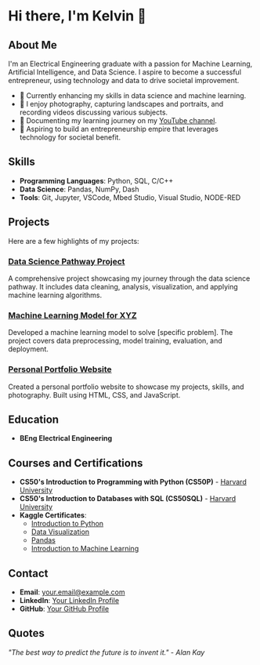 # Hi there, I'm Kelvin 👋

## About Me
I'm an Electrical Engineering graduate with a passion for Machine Learning, Artificial Intelligence, and Data Science. I aspire to become a successful entrepreneur, using technology and data to drive societal improvement.

- 🌱 Currently enhancing my skills in data science and machine learning.
- 📸 I enjoy photography, capturing landscapes and portraits, and recording videos discussing various subjects.
- 🎥 Documenting my learning journey on my [YouTube channel](your-youtube-link).
- 🚀 Aspiring to build an entrepreneurship empire that leverages technology for societal benefit.

## Skills
- **Programming Languages**: Python, SQL, C/C++
- **Data Science**: Pandas, NumPy, Dash
- **Tools**: Git, Jupyter, VSCode, Mbed Studio, Visual Studio, NODE-RED

## Projects
Here are a few highlights of my projects:

### [Data Science Pathway Project](link-to-project-repo)
A comprehensive project showcasing my journey through the data science pathway. It includes data cleaning, analysis, visualization, and applying machine learning algorithms.

### [Machine Learning Model for XYZ](link-to-project-repo)
Developed a machine learning model to solve [specific problem]. The project covers data preprocessing, model training, evaluation, and deployment.

### [Personal Portfolio Website](link-to-project-repo)
Created a personal portfolio website to showcase my projects, skills, and photography. Built using HTML, CSS, and JavaScript.

## Education
- **BEng Electrical Engineering**

## Courses and Certifications
- **CS50's Introduction to Programming with Python (CS50P)** - [Harvard University](https://cs50.harvard.edu/python/)
- **CS50's Introduction to Databases with SQL (CS50SQL)** - [Harvard University](https://cs50.harvard.edu/sql/)
- **Kaggle Certificates**:
  - [Introduction to Python](link-to-certificate)
  - [Data Visualization](link-to-certificate)
  - [Pandas](link-to-certificate)
  - [Introduction to Machine Learning](link-to-certificate)

## Contact
- **Email**: your.email@example.com
- **LinkedIn**: [Your LinkedIn Profile](your-linkedin-profile)
- **GitHub**: [Your GitHub Profile](your-github-profile)

## Quotes
_"The best way to predict the future is to invent it." - Alan Kay_
